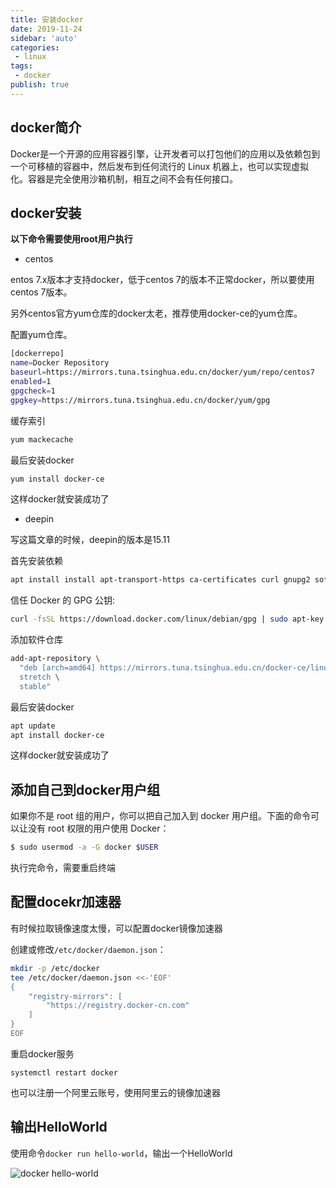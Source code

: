 ```yaml
---
title: 安装docker
date: 2019-11-24
sidebar: 'auto'
categories:
 - linux
tags:
 - docker
publish: true
---
```


## docker简介

Docker是一个开源的应用容器引擎，让开发者可以打包他们的应用以及依赖包到一个可移植的容器中，然后发布到任何流行的 Linux 机器上，也可以实现虚拟化。容器是完全使用沙箱机制，相互之间不会有任何接口。

## docker安装

**以下命令需要使用root用户执行**

+ centos

entos 7.x版本才支持docker，低于centos 7的版本不正常docker，所以要使用centos 7版本。

另外centos官方yum仓库的docker太老，推荐使用docker-ce的yum仓库。

配置yum仓库。

```bash
[dockerrepo]
name=Docker Repository
baseurl=https://mirrors.tuna.tsinghua.edu.cn/docker/yum/repo/centos7
enabled=1
gpgcheck=1
gpgkey=https://mirrors.tuna.tsinghua.edu.cn/docker/yum/gpg
```

缓存索引

```bash
yum mackecache
```

最后安装docker

```bash
yum install docker-ce
```

这样docker就安装成功了

+ deepin

写这篇文章的时候，deepin的版本是15.11

首先安装依赖

```bash
apt install install apt-transport-https ca-certificates curl gnupg2 software-properties-common
```

信任 Docker 的 GPG 公钥:

```bash
curl -fsSL https://download.docker.com/linux/debian/gpg | sudo apt-key add -
```

添加软件仓库

```bash
add-apt-repository \
  "deb [arch=amd64] https://mirrors.tuna.tsinghua.edu.cn/docker-ce/linux/debian \
  stretch \
  stable"
```

最后安装docker

```bash
apt update
apt install docker-ce
```

这样docker就安装成功了

## 添加自己到docker用户组

如果你不是 root 组的用户，你可以把自己加入到 docker 用户组。下面的命令可以让没有 root 权限的用户使用 Docker：

```bash
$ sudo usermod -a -G docker $USER
```

执行完命令，需要重启终端

## 配置docekr加速器

有时候拉取镜像速度太慢，可以配置docker镜像加速器

创建或修改`/etc/docker/daemon.json`：

```bash
mkdir -p /etc/docker
tee /etc/docker/daemon.json <<-'EOF'
{
    "registry-mirrors": [
        "https://registry.docker-cn.com"
    ]
}
EOF
```

重启docker服务

```
systemctl restart docker
```

也可以注册一个阿里云账号，使用阿里云的镜像加速器


## 输出HelloWorld

使用命令`docker run hello-world`，输出一个HelloWorld

![docker hello-world](https://img.array.fun/img/2019/11/24/cfb755cec866857.webp)
